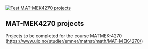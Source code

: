 [![Test MAT-MEK4270 projects](https://github.com/emmastorberg/MAT-MEK4270/actions/workflows/matmek4270.yml/badge.svg)](https://github.com/MATMEK-4270/course-projects/actions/workflows/matmek4270.yml)

## MAT-MEK4270 projects

Projects to be completed for the course MATMEK-4270 (https://www.uio.no/studier/emner/matnat/math/MAT-MEK4270/)
